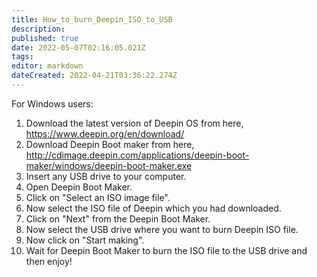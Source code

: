 ```yaml
---
title: How_to_burn_Deepin_ISO_to_USB
description: 
published: true
date: 2022-05-07T02:16:05.021Z
tags: 
editor: markdown
dateCreated: 2022-04-21T03:36:22.274Z
---
```


For Windows users:
1. Download the latest version of Deepin OS from here, https://www.deepin.org/en/download/
2. Download Deepin Boot maker from here, http://cdimage.deepin.com/applications/deepin-boot-maker/windows/deepin-boot-maker.exe
3. Insert any USB drive to your computer.
4. Open Deepin Boot Maker.
5. Click on "Select an ISO image file".
6. Now select the ISO file of Deepin which you had downloaded.
7. Click on "Next" from the Deepin Boot Maker.
8. Now select the USB drive where you want to burn Deepin ISO file.
9. Now click on "Start making".
10. Wait for Deepin Boot Maker to burn the ISO file to the USB drive and then enjoy!